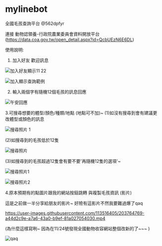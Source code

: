 # mylinebot
全國毛孩查詢平台 @562dpfyr

連接 動物認領養-行政院農業委員會資料開放平台
(https://data.coa.gov.tw/open_detail.aspx?id=QcbUEzN6E6DL)

使用說明:
1. 加入好友 歡迎訊息
 
![加入好友顯示11 22](https://user-images.githubusercontent.com/113516405/203764013-feb44b4c-0691-4053-8abc-94f921377afc.jpg)

![加入顯示查詢範例](https://user-images.githubusercontent.com/113516405/203764078-a4ca7d15-6e9e-4017-acdd-371cab8c7772.jpg)

2. 輸入兩個字有隨機12個毛孩的訊息回應

![午安回應](https://user-images.githubusercontent.com/113516405/203764222-b4ffb030-ee7f-4986-8bd6-bd6a46b24304.jpg)

3.可搜尋想要的體型/顏色/種類/地點 (地點可不加)~
(1)如沒有搜尋到會有建議更改體型或顏色的訊息

![搜尋照片 1](https://user-images.githubusercontent.com/113516405/203766890-4561b718-c7f5-40d9-8209-688e761cc629.jpg)

(2)如搜尋到的毛孩低於12隻

![搜尋照片](https://user-images.githubusercontent.com/113516405/203766531-1cbea24f-8984-4622-92d7-c3529d6c1ae4.jpg)

(3)如搜尋到的毛孩超過12隻會有要不要'再隨機12隻的選項'~

![搜尋照片1](https://user-images.githubusercontent.com/113516405/203765995-936a0d29-7c82-4303-b457-22a343a650af.jpg)

![搜尋照片2](https://user-images.githubusercontent.com/113516405/203766005-23aabdfd-a012-4c52-9c31-98bdba4c5471.jpg)



4.原本預期有的點圖片跟我的網站按鈕跳轉 與複製毛孩資訊 (影片)

這是之前做一半分享給朋友的影片~
好險有這影片不然我要難過爆了qaq

https://user-images.githubusercontent.com/113516405/203764769-a44d2c9e-a7a6-43a0-b9ef-81a027054030.mp4

(為什麼這樣寫咧~ 因為在11/24號發現全國動物收容網站整個改新的了~~~  )

![qaq](https://user-images.githubusercontent.com/113516405/203764663-63470bad-36d7-42e8-bed2-668f7d06366b.jpg)



